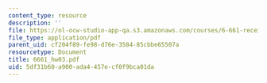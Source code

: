 ```yaml
---
content_type: resource
description: ''
file: https://ol-ocw-studio-app-qa.s3.amazonaws.com/courses/6-661-receivers-antennas-and-signals-spring-2003/5df31b60a900ada4457ecf0f9bca01da_6661_hw03.pdf
file_type: application/pdf
parent_uid: cf204f89-fe98-d76e-3584-85cbbe65507a
resourcetype: Document
title: 6661_hw03.pdf
uid: 5df31b60-a900-ada4-457e-cf0f9bca01da
---
```

